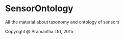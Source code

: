 # SensorOntology
All the material about taxonomy and ontology of sensors

Copyright @ Pramantha Ltd, 2015
